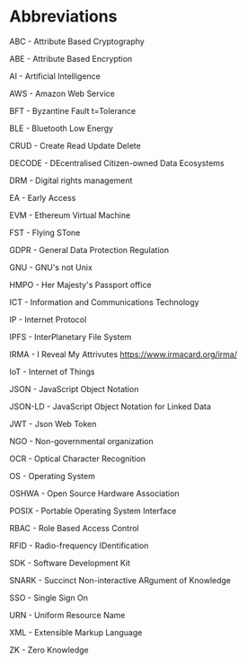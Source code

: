# Abbreviations
ABC - Attribute Based Cryptography

ABE - Attribute Based Encryption

AI - Artificial Intelligence

AWS - Amazon Web Service

BFT - Byzantine Fault t=Tolerance

BLE - Bluetooth Low Energy

CRUD - Create Read Update Delete

DECODE - DEcentralised Citizen-owned Data Ecosystems

DRM - Digital rights management 

EA - Early Access

EVM - Ethereum Virtual Machine

FST - Flying STone

GDPR - General Data Protection Regulation

GNU - GNU's not Unix

HMPO - Her Majesty's Passport office

ICT - Information and Communications Technology

IP - Internet Protocol

IPFS - InterPlanetary File System

IRMA - I Reveal My Attrivutes https://www.irmacard.org/irma/

IoT - Internet of Things

JSON - JavaScript Object Notation

JSON-LD - JavaScript Object Notation for Linked Data

JWT - Json Web Token

NGO - Non-governmental organization

OCR - Optical Character Recognition

OS - Operating System

OSHWA - Open Source Hardware Association

POSIX - Portable Operating System Interface

RBAC - Role Based Access Control

RFID - Radio-frequency IDentification

SDK - Software Development Kit

SNARK - Succinct Non-interactive ARgument of Knowledge

SSO - Single Sign On

URN - Uniform Resource Name

XML - Extensible Markup Language

ZK - Zero Knowledge